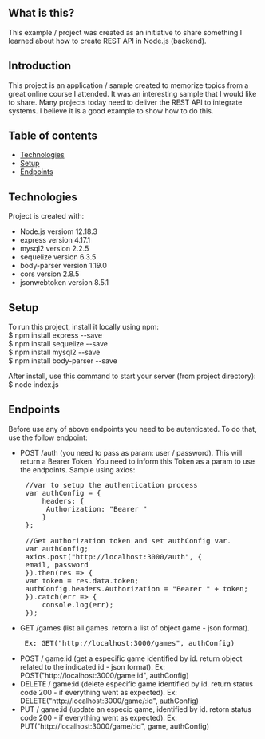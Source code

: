 ## What is this?
This example / project was created as an initiative to share something I learned about how to create REST API in Node.js (backend).

## Introduction 
This project is an application / sample created to memorize topics from a great online course I attended. It was an interesting sample that I would like to share.
Many projects today need to deliver the REST API to integrate systems. I believe it is a good example to show how to do this.

## Table of contents
* [Technologies](#technologies)
* [Setup](#setup)
* [Endpoints](#endpoint)

## Technologies
Project is created with:
* Node.js versiom 12.18.3
* express version 4.17.1
* mysql2 version 2.2.5
* sequelize version 6.3.5
* body-parser version 1.19.0
* cors version 2.8.5
* jsonwebtoken version 8.5.1
	
## Setup
To run this project, install it locally using npm: <br>
$ npm install express --save <br>
$ npm install sequelize --save <br>
$ npm install mysql2 --save <br>
$ npm install body-parser --save <br>

After install, use this command to start your server (from project directory): <br>
$ node index.js

## Endpoints

Before use any of above endpoints you need to be autenticated. To do that, use the follow endpoint: <br>
* POST /auth (you need to pass as param: user / password). This will return a Bearer Token. You need to inform this Token as a param to use the endpoints. Sample using axios:
<pre>
    //var to setup the authentication process
    var authConfig = {
        headers: {
 	     Authorization: "Bearer "
        }
    };
    
    //Get authorization token and set authConfig var.
    var authConfig;
    axios.post("http://localhost:3000/auth", {
	email, password
    }).then(res => {
	var token = res.data.token;
	authConfig.headers.Authorization = "Bearer " + token;
    }).catch(err => {
        console.log(err);
    }); 
</pre>
* GET /games (list all games. retorn a list of object game - json format). <pre> Ex: GET("http://localhost:3000/games", authConfig) </pre> 
* POST / game:id (get a especific game identified by id. return object related to the indicated id - json format). Ex: POST("http://localhost:3000/game:id", authConfig) </pre>
* DELETE / game:id (delete especific game identified by id. return status code 200 - if everything went as expected). Ex: DELETE("http://localhost:3000/game/:id", authConfig) </pre>
* PUT / game:id (update an especic game, identified by id. retorn status code 200 - if everything went as expected). Ex: PUT("http://localhost:3000/game/:id", game, authConfig) </pre>
